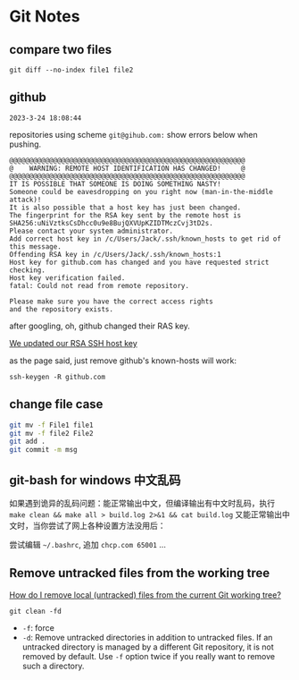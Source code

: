 # Git Notes

## compare two files

`git diff --no-index file1 file2`

## github

`2023-3-24 18:08:44`

repositories using scheme `git@gihub.com:` show errors below when pushing.

```
@@@@@@@@@@@@@@@@@@@@@@@@@@@@@@@@@@@@@@@@@@@@@@@@@@@@@@@@@@@
@    WARNING: REMOTE HOST IDENTIFICATION HAS CHANGED!     @
@@@@@@@@@@@@@@@@@@@@@@@@@@@@@@@@@@@@@@@@@@@@@@@@@@@@@@@@@@@
IT IS POSSIBLE THAT SOMEONE IS DOING SOMETHING NASTY!
Someone could be eavesdropping on you right now (man-in-the-middle attack)!
It is also possible that a host key has just been changed.
The fingerprint for the RSA key sent by the remote host is
SHA256:uNiVztksCsDhcc0u9e8BujQXVUpKZIDTMczCvj3tD2s.
Please contact your system administrator.
Add correct host key in /c/Users/Jack/.ssh/known_hosts to get rid of this message.
Offending RSA key in /c/Users/Jack/.ssh/known_hosts:1
Host key for github.com has changed and you have requested strict checking.
Host key verification failed.
fatal: Could not read from remote repository.

Please make sure you have the correct access rights
and the repository exists.
```

after googling, oh, github changed their RAS key.

[We updated our RSA SSH host key](https://github.blog/2023-03-23-we-updated-our-rsa-ssh-host-key/)

as the page said, just remove github's known-hosts will work:

```
ssh-keygen -R github.com
```

## change file case

```bash
git mv -f File1 file1
git mv -f file2 File2
git add .
git commit -m msg
```

## git-bash for windows 中文乱码

如果遇到诡异的乱码问题：能正常输出中文，但编译输出有中文时乱码，执行 `make clean && make all > build.log 2>&1 && cat build.log` 又能正常输出中文时，当你尝试了网上各种设置方法没用后：

尝试编辑 `~/.bashrc`, 追加 `chcp.com 65001` ...


## Remove untracked files from the working tree

[How do I remove local (untracked) files from the current Git working tree?](https://stackoverflow.com/questions/61212/how-do-i-remove-local-untracked-files-from-the-current-git-working-tree)

`git clean -fd`

- `-f`: force
- `-d`: Remove untracked directories in addition to untracked files. If an untracked directory is managed by a different Git repository, it is not removed by default. Use `-f` option twice if you really want to remove such a directory.



